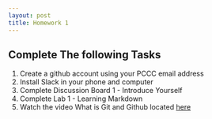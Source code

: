 ```yaml
---
layout: post
title: Homework 1
---
```

## Complete The following Tasks
1. Create a github account using your PCCC email address
2. Install Slack in your phone and computer
3. Complete Discussion Board 1 - Introduce Yourself
4. Complete Lab 1 - Learning Markdown 
5. Watch the video What is Git and Github located [here](https://www.youtube.com/watch?v=wpISo9TNjfU)
